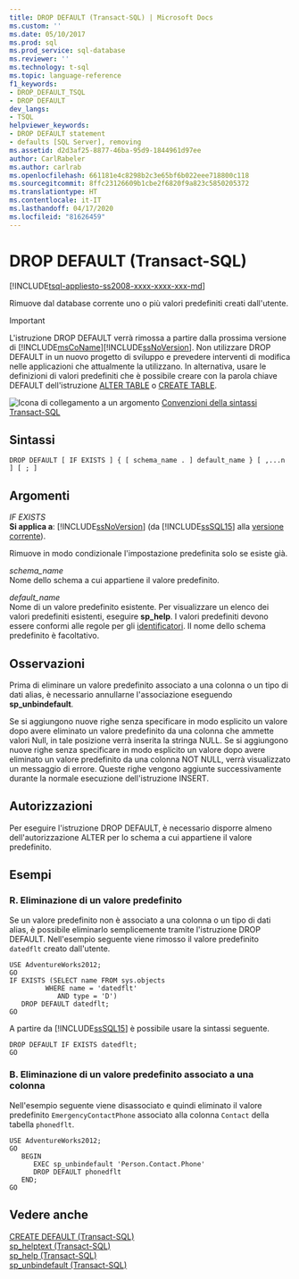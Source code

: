 ```yaml
---
title: DROP DEFAULT (Transact-SQL) | Microsoft Docs
ms.custom: ''
ms.date: 05/10/2017
ms.prod: sql
ms.prod_service: sql-database
ms.reviewer: ''
ms.technology: t-sql
ms.topic: language-reference
f1_keywords:
- DROP_DEFAULT_TSQL
- DROP DEFAULT
dev_langs:
- TSQL
helpviewer_keywords:
- DROP DEFAULT statement
- defaults [SQL Server], removing
ms.assetid: d2d3af25-8877-46ba-95d9-1844961d97ee
author: CarlRabeler
ms.author: carlrab
ms.openlocfilehash: 661181e4c8298b2c3e65bf6b022eee718800c118
ms.sourcegitcommit: 8ffc23126609b1cbe2f6820f9a823c5850205372
ms.translationtype: HT
ms.contentlocale: it-IT
ms.lasthandoff: 04/17/2020
ms.locfileid: "81626459"
---
```

# <a name="drop-default-transact-sql"></a>DROP DEFAULT (Transact-SQL)
[!INCLUDE[tsql-appliesto-ss2008-xxxx-xxxx-xxx-md](../../includes/tsql-appliesto-ss2008-xxxx-xxxx-xxx-md.md)]

  Rimuove dal database corrente uno o più valori predefiniti creati dall'utente.  
  
> [!IMPORTANT]
>  L'istruzione DROP DEFAULT verrà rimossa a partire dalla prossima versione di [!INCLUDE[msCoName](../../includes/msconame-md.md)][!INCLUDE[ssNoVersion](../../includes/ssnoversion-md.md)]. Non utilizzare DROP DEFAULT in un nuovo progetto di sviluppo e prevedere interventi di modifica nelle applicazioni che attualmente la utilizzano. In alternativa, usare le definizioni di valori predefiniti che è possibile creare con la parola chiave DEFAULT dell'istruzione [ALTER TABLE](../../t-sql/statements/alter-table-transact-sql.md) o [CREATE TABLE](../../t-sql/statements/create-table-transact-sql.md).  
  
 ![Icona di collegamento a un argomento](../../database-engine/configure-windows/media/topic-link.gif "Icona di collegamento a un argomento") [Convenzioni della sintassi Transact-SQL](../../t-sql/language-elements/transact-sql-syntax-conventions-transact-sql.md)  
  
## <a name="syntax"></a>Sintassi  
  
```syntaxsql
DROP DEFAULT [ IF EXISTS ] { [ schema_name . ] default_name } [ ,...n ] [ ; ]  
```  
  
## <a name="arguments"></a>Argomenti  
 *IF EXISTS*  
 **Si applica a**: [!INCLUDE[ssNoVersion](../../includes/ssnoversion-md.md)] (da [!INCLUDE[ssSQL15](../../includes/sssql15-md.md)] alla [versione corrente](https://go.microsoft.com/fwlink/p/?LinkId=299658)).  
  
 Rimuove in modo condizionale l'impostazione predefinita solo se esiste già.  
  
 *schema_name*  
 Nome dello schema a cui appartiene il valore predefinito.  
  
 *default_name*  
 Nome di un valore predefinito esistente. Per visualizzare un elenco dei valori predefiniti esistenti, eseguire **sp_help**. I valori predefiniti devono essere conformi alle regole per gli [identificatori](../../relational-databases/databases/database-identifiers.md). Il nome dello schema predefinito è facoltativo.  
  
## <a name="remarks"></a>Osservazioni  
 Prima di eliminare un valore predefinito associato a una colonna o un tipo di dati alias, è necessario annullarne l'associazione eseguendo **sp_unbindefault**.  
  
 Se si aggiungono nuove righe senza specificare in modo esplicito un valore dopo avere eliminato un valore predefinito da una colonna che ammette valori Null, in tale posizione verrà inserita la stringa NULL. Se si aggiungono nuove righe senza specificare in modo esplicito un valore dopo avere eliminato un valore predefinito da una colonna NOT NULL, verrà visualizzato un messaggio di errore. Queste righe vengono aggiunte successivamente durante la normale esecuzione dell'istruzione INSERT.  
  
## <a name="permissions"></a>Autorizzazioni  
 Per eseguire l'istruzione DROP DEFAULT, è necessario disporre almeno dell'autorizzazione ALTER per lo schema a cui appartiene il valore predefinito.  
  
## <a name="examples"></a>Esempi  
  
### <a name="a-dropping-a-default"></a>R. Eliminazione di un valore predefinito  
 Se un valore predefinito non è associato a una colonna o un tipo di dati alias, è possibile eliminarlo semplicemente tramite l'istruzione DROP DEFAULT. Nell'esempio seguente viene rimosso il valore predefinito `datedflt` creato dall'utente.  
  
```  
USE AdventureWorks2012;  
GO  
IF EXISTS (SELECT name FROM sys.objects  
         WHERE name = 'datedflt'   
            AND type = 'D')  
   DROP DEFAULT datedflt;  
GO  
```  
  
 A partire da [!INCLUDE[ssSQL15](../../includes/sssql15-md.md)] è possibile usare la sintassi seguente.  
  
```  
DROP DEFAULT IF EXISTS datedflt;  
GO  
```  
  
### <a name="b-dropping-a-default-that-has-been-bound-to-a-column"></a>B. Eliminazione di un valore predefinito associato a una colonna  
 Nell'esempio seguente viene disassociato e quindi eliminato il valore predefinito `EmergencyContactPhone` associato alla colonna `Contact` della tabella `phonedflt`.  
  
```  
USE AdventureWorks2012;  
GO  
   BEGIN   
      EXEC sp_unbindefault 'Person.Contact.Phone'  
      DROP DEFAULT phonedflt  
   END;  
GO  
```  
  
## <a name="see-also"></a>Vedere anche  
 [CREATE DEFAULT &#40;Transact-SQL&#41;](../../t-sql/statements/create-default-transact-sql.md)   
 [sp_helptext &#40;Transact-SQL&#41;](../../relational-databases/system-stored-procedures/sp-helptext-transact-sql.md)   
 [sp_help &#40;Transact-SQL&#41;](../../relational-databases/system-stored-procedures/sp-help-transact-sql.md)   
 [sp_unbindefault &#40;Transact-SQL&#41;](../../relational-databases/system-stored-procedures/sp-unbindefault-transact-sql.md)  
  
  
